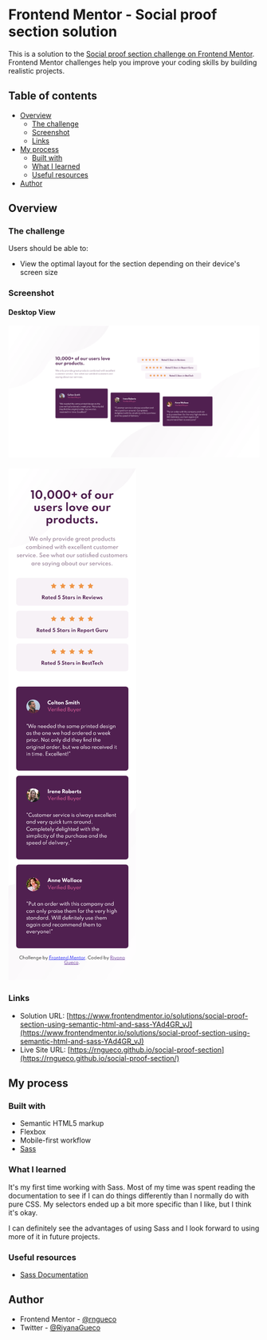 # Frontend Mentor - Social proof section solution

This is a solution to the [Social proof section challenge on Frontend Mentor](https://www.frontendmentor.io/challenges/social-proof-section-6e0qTv_bA). Frontend Mentor challenges help you improve your coding skills by building realistic projects. 

## Table of contents

- [Overview](#overview)
  - [The challenge](#the-challenge)
  - [Screenshot](#screenshot)
  - [Links](#links)
- [My process](#my-process)
  - [Built with](#built-with)
  - [What I learned](#what-i-learned)
  - [Useful resources](#useful-resources)
- [Author](#author)

## Overview

### The challenge

Users should be able to:

- View the optimal layout for the section depending on their device's screen size

### Screenshot

#### Desktop View
![](images/screenshot-desktop.png)

####
![](images/screenshot-mobile.png)

### Links

- Solution URL: [https://www.frontendmentor.io/solutions/social-proof-section-using-semantic-html-and-sass-YAd4GR_vJ](https://www.frontendmentor.io/solutions/social-proof-section-using-semantic-html-and-sass-YAd4GR_vJ)
- Live Site URL: [https://rngueco.github.io/social-proof-section](https://rngueco.github.io/social-proof-section/)

## My process

### Built with

- Semantic HTML5 markup
- Flexbox
- Mobile-first workflow
- [Sass](https://sass-lang.com/)

### What I learned

It's my first time working with Sass. Most of my time was spent reading the documentation to see if I can do things differently than I normally do with pure CSS. My selectors ended up a bit more specific than I like, but I think it's okay.

I can definitely see the advantages of using Sass and I look forward to using more of it in future projects.

### Useful resources

- [Sass Documentation](https://sass-lang.com/documentation)

## Author

- Frontend Mentor - [@rngueco](https://www.frontendmentor.io/profile/rngueco)
- Twitter - [@RiyanaGueco](https://www.twitter.com/RiyanaGueco)